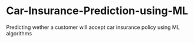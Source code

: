 # Car-Insurance-Prediction-using-ML
Predicting wether a customer will accept car insurance policy using ML algorithms
